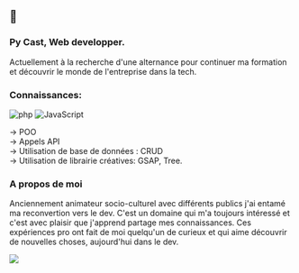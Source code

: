 ## 🙂

### Py Cast, Web developper.

Actuellement à la recherche d'une alternance pour continuer ma formation et découvrir le monde de l'entreprise dans la tech.

### Connaissances:

![php](https://img.shields.io/badge/-php-black?style=flat-square&logo=php)
![JavaScript](https://img.shields.io/badge/-JavaScript-black?style=flat-square&logo=javascript) 

-> POO  
-> Appels API  
-> Utilisation de base de données : CRUD  
-> Utilisation de librairie créatives: GSAP, Tree.  

### A propos de moi

Anciennement animateur socio-culturel avec différents publics j'ai entamé ma reconvertion vers le dev. C'est un domaine qui m'a toujours intéressé et c'est avec plaisir que j'apprend partage mes connaissances. 
Ces expériences pro ont fait de moi quelqu'un de curieux et qui aime découvrir de nouvelles choses, aujourd'hui dans le dev.  

![](https://media.giphy.com/media/100ZrPdxOM2zBe/giphy.gif)
